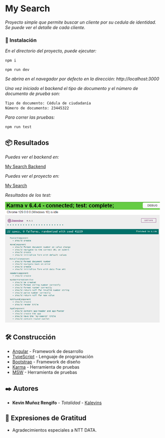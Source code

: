 # My Search

_Proyecto simple que permite buscar un cliente por su cedula de identidad. Se puede ver el detalle de cada cliente._

### 🔧 Instalación

_En el directorio del proyecto, puede ejecutar:_

```
npm i
```
```
npm run dev
```

_Se abrira en el navegador por defecto en la dirección: http://localhost:3000_

_Una vez iniciado el backend el tipo de documento y el número de documento de prueba son:_

```
Tipo de documento: Cédula de ciudadanía
Número de documento: 23445322
```

_Para correr las pruebas:_

```
npm run test
```

## 📦 Resultados

_Puedes ver el backend en:_

[My Search Backend](https://github.com/Kalevins/my-search-backend)

_Puedes ver el proyecto en:_

[My Search](https://kalevins.github.io/my-search/)

_Resultados de los test:_

![alt text](/public/test.png)

## 🛠️ Construcción

* [Angular](https://angular.io/) - Framework de desarrollo
* [TypeScript](https://www.typescriptlang.org/) - Lenguaje de programación
* [Bootstrap](https://getbootstrap.com/) - Framework de diseño
* [Karma](https://karma-runner.github.io/latest/index.html) - Herramienta de pruebas
* [MSW](https://mswjs.io/) - Herramienta de pruebas

## ✒️ Autores

* **Kevin Muñoz Rengifo** - *Totalidad* - [Kalevins](https://github.com/Kalevins)

## 🎁 Expresiones de Gratitud

* Agradecimientos especiales a NTT DATA.

